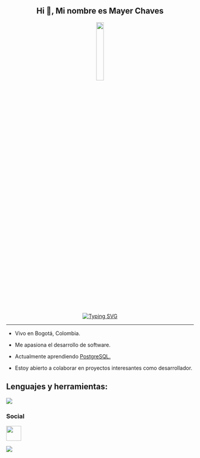 <h2 align="center">Hi 👋, Mi nombre es Mayer Chaves</h2>
<div align="center" >
    <img  width="20%" src="https://raw.githubusercontent.com/gist/brudnak/efd7b887bd7c0441d8bb88ae1c77374a/raw/4629432d2259da168960c36e3801642960e645cf/gopher-workout.gif">
</div>
<div align="center">
<a href="https://git.io/typing-svg"><img src="https://readme-typing-svg.demolab.com?font=Inter&size=24&duration=2500&pause=1000&center=true&vCenter=true&width=550&lines=Desarrollador+Web;Aprendiz+y+aventurero+en+busca+de+nuevos+retos" alt="Typing SVG" />
</a>
</div>

-----------------------------
- Vivo en Bogotá, Colombia.
  
- Me apasiona el desarrollo de software.

- Actualmente aprendiendo <a href="https://www.postgresql.org/">PostgreSQL.</a>

- Estoy abierto a colaborar en proyectos interesantes como desarrollador.
  

## Lenguajes y herramientas:
<p align="left">
  <a href="https://skillicons.dev">
    <img src="https://skillicons.dev/icons?i=html,css,tailwind,git,javascript,ts,astro,svelte,angular,nodejs,mongodb" />
  </a>
</p>


### Social
<p align="left">
  <a href="https://www.linkedin.com/in/mayer-chaves-90116824b/" target="_blank" rel="noreferrer"><img src="https://upload.wikimedia.org/wikipedia/commons/thumb/8/81/LinkedIn_icon.svg/2048px-LinkedIn_icon.svg.png" width="40" height="40" />
  </a>
</p>
<img align="center" src="https://github-readme-stats.vercel.app/api/top-langs/?username=Mayer-04&layout=compact&langs_count=6"/>
